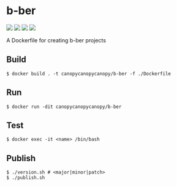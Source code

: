 # b-ber

[![](https://images.microbadger.com/badges/version/canopycanopycanopy/b-ber.svg)](https://microbadger.com/images/canopycanopycanopy/b-ber "Version")
[![](https://images.microbadger.com/badges/image/canopycanopycanopy/b-ber.svg)](https://microbadger.com/images/canopycanopycanopy/b-ber "Image Layers")
[![](https://images.microbadger.com/badges/commit/canopycanopycanopy/b-ber.svg)](https://microbadger.com/images/canopycanopycanopy/b-ber "Commit")
[![](https://images.microbadger.com/badges/license/canopycanopycanopy/b-ber.svg)](https://microbadger.com/images/canopycanopycanopy/b-ber "License")

A Dockerfile for creating b-ber projects

## Build

```
$ docker build . -t canopycanopycanopy/b-ber -f ./Dockerfile
```

## Run

```
$ docker run -dit canopycanopycanopy/b-ber
```

## Test

```
$ docker exec -it <name> /bin/bash
```

## Publish

```
$ ./version.sh # <major|minor|patch>
$ ./publish.sh
```
